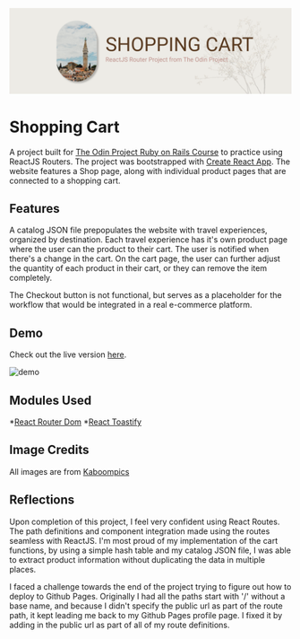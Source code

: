 ![banner](./public/shopping-cart-banner.png)
# Shopping Cart 
A project built for [The Odin Project Ruby on Rails Course](https://www.theodinproject.com/courses/javascript/lessons/shopping-cart) to practice using ReactJS Routers. The project was bootstrapped with [Create React App](https://github.com/facebook/create-react-app). The website features a Shop page, along with individual product pages that are connected to a shopping cart. 

## Features 
A catalog JSON file prepopulates the website with travel experiences, organized by destination. Each travel experience has it's own product page where the user can the product to their cart. The user is notified when there's a change in the cart. On the cart page, the user can further adjust the quantity of each product in their cart, or they can remove the item completely. 

The Checkout button is not functional, but serves as a placeholder for the workflow that would be integrated in a real e-commerce platform. 

## Demo 
Check out the live version [here](https://zxum.github.io/shopping-cart-react/).

![demo](./public/shopping-cart-demo.gif)

## Modules Used 
*[React Router Dom](https://github.com/ReactTraining/react-router)
*[React Toastify](https://fkhadra.github.io/react-toastify/introduction/)

## Image Credits 
All images are from [Kaboompics](https://kaboompics.com/gallery/photoshoots) 

## Reflections 
Upon completion of this project, I feel very confident using React Routes. The path definitions and component integration made using the routes seamless with ReactJS. I'm most proud of my implementation of the cart functions, by using a simple hash table and my catalog JSON file, I was able to extract product information without duplicating the data in multiple places. 

I faced a challenge towards the end of the project trying to figure out how to deploy to Github Pages. Originally I had all the paths start with '/' without a base name, and because I didn't specify the public url as part of the route path, it kept leading me back to my Github Pages profile page. I fixed it by adding in the public url as part of all of my route definitions. 


